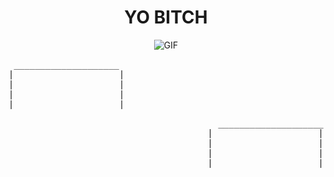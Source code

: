 <center>
<h1>YO BITCH</h1>
<img src="path/to/your-image.gif" alt="GIF">
</center>

<pre style="text-align: left;">
 ____________________
|                    |
|                    |
|                    |
|____________________|
</pre>

<pre style="text-align: right;">
 ____________________
|                    |
|                    |
|                    |
|____________________|
</pre>